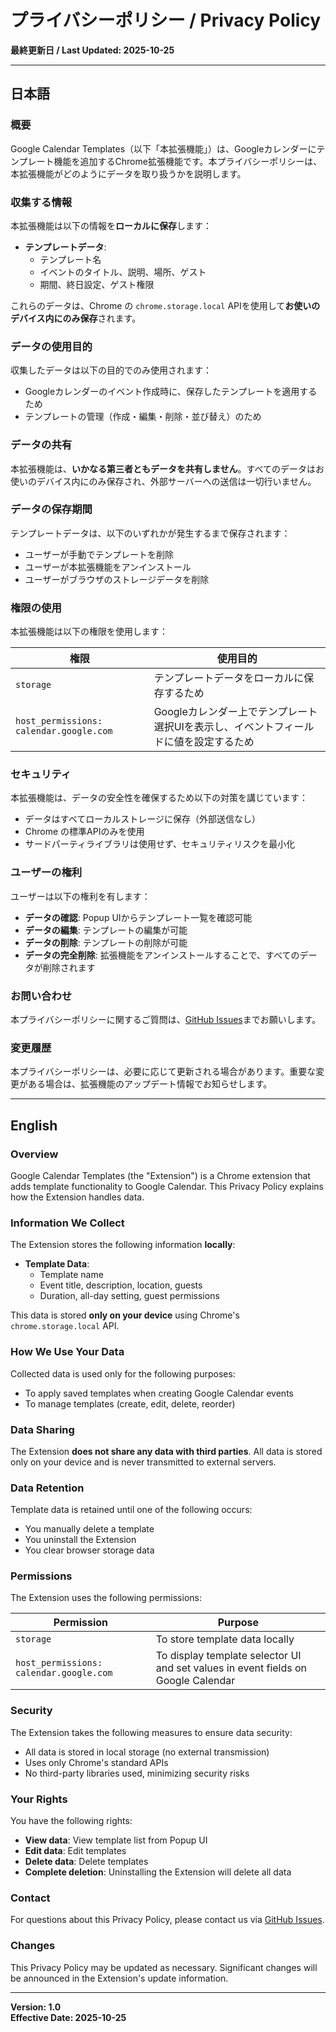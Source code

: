 # プライバシーポリシー / Privacy Policy

**最終更新日 / Last Updated: 2025-10-25**

---

## 日本語

### 概要

Google Calendar Templates（以下「本拡張機能」）は、Googleカレンダーにテンプレート機能を追加するChrome拡張機能です。本プライバシーポリシーは、本拡張機能がどのようにデータを取り扱うかを説明します。

### 収集する情報

本拡張機能は以下の情報を**ローカルに保存**します：

- **テンプレートデータ**:
  - テンプレート名
  - イベントのタイトル、説明、場所、ゲスト
  - 期間、終日設定、ゲスト権限
  
これらのデータは、Chrome の `chrome.storage.local` APIを使用して**お使いのデバイス内にのみ保存**されます。

### データの使用目的

収集したデータは以下の目的でのみ使用されます：

- Googleカレンダーのイベント作成時に、保存したテンプレートを適用するため
- テンプレートの管理（作成・編集・削除・並び替え）のため

### データの共有

本拡張機能は、**いかなる第三者ともデータを共有しません**。すべてのデータはお使いのデバイス内にのみ保存され、外部サーバーへの送信は一切行いません。

### データの保存期間

テンプレートデータは、以下のいずれかが発生するまで保存されます：

- ユーザーが手動でテンプレートを削除
- ユーザーが本拡張機能をアンインストール
- ユーザーがブラウザのストレージデータを削除

### 権限の使用

本拡張機能は以下の権限を使用します：

| 権限 | 使用目的 |
|------|----------|
| `storage` | テンプレートデータをローカルに保存するため |
| `host_permissions: calendar.google.com` | Googleカレンダー上でテンプレート選択UIを表示し、イベントフィールドに値を設定するため |

### セキュリティ

本拡張機能は、データの安全性を確保するため以下の対策を講じています：

- データはすべてローカルストレージに保存（外部送信なし）
- Chrome の標準APIのみを使用
- サードパーティライブラリは使用せず、セキュリティリスクを最小化

### ユーザーの権利

ユーザーは以下の権利を有します：

- **データの確認**: Popup UIからテンプレート一覧を確認可能
- **データの編集**: テンプレートの編集が可能
- **データの削除**: テンプレートの削除が可能
- **データの完全削除**: 拡張機能をアンインストールすることで、すべてのデータが削除されます

### お問い合わせ

本プライバシーポリシーに関するご質問は、[GitHub Issues](https://github.com/YOUR_USERNAME/google-calendar-templates/issues)までお願いします。

### 変更履歴

本プライバシーポリシーは、必要に応じて更新される場合があります。重要な変更がある場合は、拡張機能のアップデート情報でお知らせします。

---

## English

### Overview

Google Calendar Templates (the "Extension") is a Chrome extension that adds template functionality to Google Calendar. This Privacy Policy explains how the Extension handles data.

### Information We Collect

The Extension stores the following information **locally**:

- **Template Data**:
  - Template name
  - Event title, description, location, guests
  - Duration, all-day setting, guest permissions

This data is stored **only on your device** using Chrome's `chrome.storage.local` API.

### How We Use Your Data

Collected data is used only for the following purposes:

- To apply saved templates when creating Google Calendar events
- To manage templates (create, edit, delete, reorder)

### Data Sharing

The Extension **does not share any data with third parties**. All data is stored only on your device and is never transmitted to external servers.

### Data Retention

Template data is retained until one of the following occurs:

- You manually delete a template
- You uninstall the Extension
- You clear browser storage data

### Permissions

The Extension uses the following permissions:

| Permission | Purpose |
|------------|---------|
| `storage` | To store template data locally |
| `host_permissions: calendar.google.com` | To display template selector UI and set values in event fields on Google Calendar |

### Security

The Extension takes the following measures to ensure data security:

- All data is stored in local storage (no external transmission)
- Uses only Chrome's standard APIs
- No third-party libraries used, minimizing security risks

### Your Rights

You have the following rights:

- **View data**: View template list from Popup UI
- **Edit data**: Edit templates
- **Delete data**: Delete templates
- **Complete deletion**: Uninstalling the Extension will delete all data

### Contact

For questions about this Privacy Policy, please contact us via [GitHub Issues](https://github.com/YOUR_USERNAME/google-calendar-templates/issues).

### Changes

This Privacy Policy may be updated as necessary. Significant changes will be announced in the Extension's update information.

---

**Version: 1.0**  
**Effective Date: 2025-10-25**

